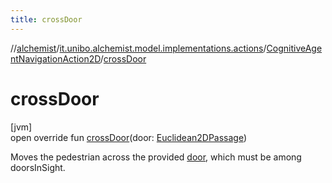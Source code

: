 ```yaml
---
title: crossDoor
---
```

//[alchemist](../../../index.html)/[it.unibo.alchemist.model.implementations.actions](../index.html)/[CognitiveAgentNavigationAction2D](index.html)/[crossDoor](cross-door.html)



# crossDoor



[jvm]\
open override fun [crossDoor](cross-door.html)(door: [Euclidean2DPassage](../../it.unibo.alchemist.model.interfaces.geometry.euclidean2d.graph/-euclidean2-d-passage/index.html))



Moves the pedestrian across the provided [door](cross-door.html), which must be among doorsInSight.




